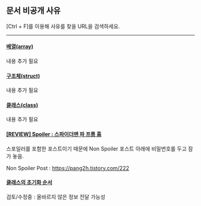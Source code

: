 문서 비공개 사유
---
[Ctrl + F]를 이용해 사유를 찾을 URL을 검색하세요.

---

#### [배열(array)](https://pang2h.tistory.com/136)
내용 추가 필요

#### [구조체(struct)](https://pang2h.tistory.com/134)
내용 추가 필요

#### [클래스(class)](https://pang2h.tistory.com/133)
내용 추가 필요

#### [\[REVIEW\] Spoiler : 스파이더맨 파 프롬 홈](https://pang2h.tistory.com/223)
스포일러를 포함한 포스트이기 때문에 Non Spoiler 포스트 아래에 비밀번호를 두고 잠가 놓음.

Non Spoiler Post : https://pang2h.tistory.com/222
    
#### [클래스의 초기화 순서](https://pang2h.tistory.com/151)
검토/수정중 : 올바르지 않은 정보 전달 가능성
